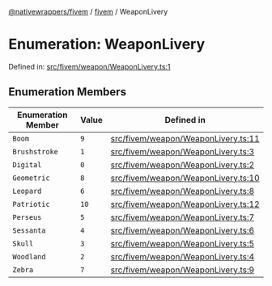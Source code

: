[@nativewrappers/fivem](../../README.md) / [fivem](../README.md) / WeaponLivery

# Enumeration: WeaponLivery

Defined in: [src/fivem/weapon/WeaponLivery.ts:1](https://github.com/nativewrappers/nativewrappers/blob/ef9379993d0b7126700360ea0bc0e228bd354e81/src/fivem/weapon/WeaponLivery.ts#L1)

## Enumeration Members

| Enumeration Member | Value | Defined in |
| ------ | ------ | ------ |
| <a id="boom"></a> `Boom` | `9` | [src/fivem/weapon/WeaponLivery.ts:11](https://github.com/nativewrappers/nativewrappers/blob/ef9379993d0b7126700360ea0bc0e228bd354e81/src/fivem/weapon/WeaponLivery.ts#L11) |
| <a id="brushstroke"></a> `Brushstroke` | `1` | [src/fivem/weapon/WeaponLivery.ts:3](https://github.com/nativewrappers/nativewrappers/blob/ef9379993d0b7126700360ea0bc0e228bd354e81/src/fivem/weapon/WeaponLivery.ts#L3) |
| <a id="digital"></a> `Digital` | `0` | [src/fivem/weapon/WeaponLivery.ts:2](https://github.com/nativewrappers/nativewrappers/blob/ef9379993d0b7126700360ea0bc0e228bd354e81/src/fivem/weapon/WeaponLivery.ts#L2) |
| <a id="geometric"></a> `Geometric` | `8` | [src/fivem/weapon/WeaponLivery.ts:10](https://github.com/nativewrappers/nativewrappers/blob/ef9379993d0b7126700360ea0bc0e228bd354e81/src/fivem/weapon/WeaponLivery.ts#L10) |
| <a id="leopard"></a> `Leopard` | `6` | [src/fivem/weapon/WeaponLivery.ts:8](https://github.com/nativewrappers/nativewrappers/blob/ef9379993d0b7126700360ea0bc0e228bd354e81/src/fivem/weapon/WeaponLivery.ts#L8) |
| <a id="patriotic"></a> `Patriotic` | `10` | [src/fivem/weapon/WeaponLivery.ts:12](https://github.com/nativewrappers/nativewrappers/blob/ef9379993d0b7126700360ea0bc0e228bd354e81/src/fivem/weapon/WeaponLivery.ts#L12) |
| <a id="perseus"></a> `Perseus` | `5` | [src/fivem/weapon/WeaponLivery.ts:7](https://github.com/nativewrappers/nativewrappers/blob/ef9379993d0b7126700360ea0bc0e228bd354e81/src/fivem/weapon/WeaponLivery.ts#L7) |
| <a id="sessanta"></a> `Sessanta` | `4` | [src/fivem/weapon/WeaponLivery.ts:6](https://github.com/nativewrappers/nativewrappers/blob/ef9379993d0b7126700360ea0bc0e228bd354e81/src/fivem/weapon/WeaponLivery.ts#L6) |
| <a id="skull"></a> `Skull` | `3` | [src/fivem/weapon/WeaponLivery.ts:5](https://github.com/nativewrappers/nativewrappers/blob/ef9379993d0b7126700360ea0bc0e228bd354e81/src/fivem/weapon/WeaponLivery.ts#L5) |
| <a id="woodland"></a> `Woodland` | `2` | [src/fivem/weapon/WeaponLivery.ts:4](https://github.com/nativewrappers/nativewrappers/blob/ef9379993d0b7126700360ea0bc0e228bd354e81/src/fivem/weapon/WeaponLivery.ts#L4) |
| <a id="zebra"></a> `Zebra` | `7` | [src/fivem/weapon/WeaponLivery.ts:9](https://github.com/nativewrappers/nativewrappers/blob/ef9379993d0b7126700360ea0bc0e228bd354e81/src/fivem/weapon/WeaponLivery.ts#L9) |
